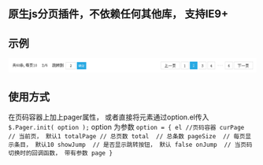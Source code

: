 ﻿
## 原生js分页插件，不依赖任何其他库， 支持IE9+
## 示例
![示例](img/demo1.png)

## 使用方式
在页码容器上加上pager属性， 或者直接将元素通过option.el传入
`
$.Pager.init( option );
`
option 为参数
`
option = {
	el //页码容器
	curPage  // 当前页， 默认1
	totalPage // 总页数
	total  // 总条数
	pageSize  // 每页显示条目， 默认10
	showJump  // 是否显示跳转按钮， 默认 false
	onJump  // 当页码切换时的回调函数， 带有参数 page
}
`